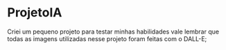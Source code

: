 # ProjetoIA
 Criei um pequeno projeto para testar minhas habilidades
 vale lembrar que todas as imagens utilizadas nesse projeto foram feitas com o DALL-E;
